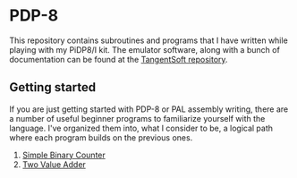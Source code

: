 # PDP-8
This repository contains subroutines and programs that I have written while playing with my PiDP8/I kit.  The emulator software, along with a bunch of documentation can be found at the [TangentSoft repository](https://github.com/tangentsoft/pidp8i).  

## Getting started
If you are just getting started with PDP-8 or PAL assembly writing, there are a number of useful beginner programs to familiarize yourself with the language.  I've organized them into, what I consider to be, a logical path where each program builds on the previous ones.

1. [Simple Binary Counter](https://github.com/jnpastin/pdp8/tree/fde49c210e1b7b92a05a78c5bde8a77461be13e1/Simple_Binary_Counter)
2. [Two Value Adder](https://github.com/jnpastin/pdp8/tree/fde49c210e1b7b92a05a78c5bde8a77461be13e1/Two_Value_Adder)

